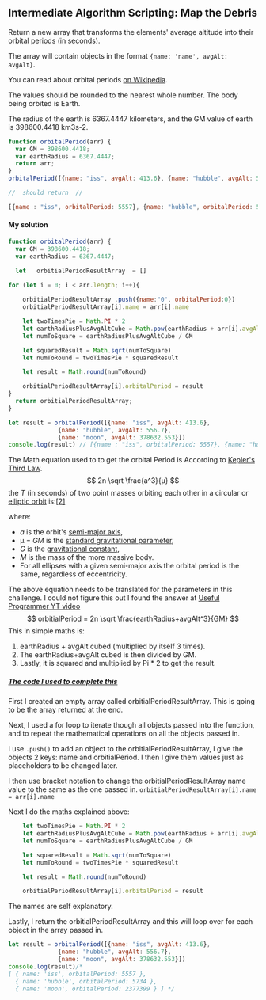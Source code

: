 ## Intermediate Algorithm Scripting: Map the Debris

Return a new array that transforms the elements' average altitude into their orbital periods (in seconds).

The array will contain objects in the format `{name: 'name', avgAlt: avgAlt}`.

You can read about orbital periods [on Wikipedia](http://en.wikipedia.org/wiki/Orbital_period).

The values should be rounded to the nearest whole number. The body being orbited is Earth.

The radius of the earth is 6367.4447 kilometers, and the GM value of earth is 398600.4418 km3s-2.

`````javascript
function orbitalPeriod(arr) {
  var GM = 398600.4418;
  var earthRadius = 6367.4447;
  return arr;   
}
orbitalPeriod([{name: "iss", avgAlt: 413.6}, {name: "hubble", avgAlt: 556.7}, {name: "moon", avgAlt: 378632.553}])

//  should return  //

[{name : "iss", orbitalPeriod: 5557}, {name: "hubble", orbitalPeriod: 5734}, {name: "moon", orbitalPeriod: 2377399}]
`````



#### My solution 

`````javascript
function orbitalPeriod(arr) {
  var GM = 398600.4418;
  var earthRadius = 6367.4447;

  let   orbitialPeriodResultArray  = []

for (let i = 0; i < arr.length; i++){
 
    orbitialPeriodResultArray .push({name:"0", orbitalPeriod:0})
    orbitialPeriodResultArray[i].name = arr[i].name

    let twoTimesPie = Math.PI * 2
    let earthRadiusPlusAvgAltCube = Math.pow(earthRadius + arr[i].avgAlt,3)
    let numToSquare = earthRadiusPlusAvgAltCube / GM

    let squaredResult = Math.sqrt(numToSquare)
    let numToRound = twoTimesPie * squaredResult

    let result = Math.round(numToRound)

    orbitialPeriodResultArray[i].orbitalPeriod = result
}
  return orbitialPeriodResultArray;
}

let result = orbitalPeriod([{name: "iss", avgAlt: 413.6},
              {name: "hubble", avgAlt: 556.7}, 
              {name: "moon", avgAlt: 378632.553}])
console.log(result) // [{name : "iss", orbitalPeriod: 5557}, {name: "hubble", orbitalPeriod: 5734}, {name: "moon", orbitalPeriod: 2377399}]
`````

  The Math equation used to to get the orbital Period is According to [Kepler's Third Law](https://en.wikipedia.org/wiki/Kepler's_laws_of_planetary_motion). 
$$
2n \sqrt \frac{a^3}{μ}
$$
the  *T* (in seconds) of two point masses orbiting each other in a circular or [elliptic orbit](https://en.wikipedia.org/wiki/Elliptic_orbit) is:[[2\]](https://en.wikipedia.org/wiki/Orbital_period#cite_note-FOOTNOTEBateMuellerWhite197133-2)

where:

- *a* is the orbit's [semi-major axis](https://en.wikipedia.org/wiki/Semi-major_axis),
- μ =  *GM* is the [standard gravitational parameter](https://en.wikipedia.org/wiki/Standard_gravitational_parameter),
- *G* is the [gravitational constant](https://en.wikipedia.org/wiki/Gravitational_constant),
- *M* is the mass of the more massive body.
- For all ellipses with a given semi-major axis the orbital period is the same, regardless of eccentricity.



The above equation needs to be translated for the parameters in this challenge. I could not figure this out I found the answer at [Useful Programmer YT video](https://www.youtube.com/watch?v=37NSow_KFBE)   
$$
orbitialPeriod = 2n \sqrt \frac{earthRadius+avgAlt^3}{GM}
$$
This in simple maths is: 

1. earthRadius + avgAlt cubed (multiplied by itself 3 times).
2. The earthRadius+avgAlt cubed is then divided by GM.
3. Lastly, it is squared and multiplied by Pi * 2 to get the result.



##### <u>The code I used to complete this</u> 

First I created an empty array called orbitialPeriodResultArray. This is going to be the array returned at the end. 

Next, I used a for loop to iterate though all objects passed into the function, and to repeat the mathematical operations on all the objects passed in.  

I use `.push()` to add an object to the orbitialPeriodResultArray, I give the objects 2 keys: name and orbitialPeriod. I then I give them values just as placeholders to be changed later. 

I then use bracket notation to change the orbitialPeriodResultArray name value to the same as the one passed in.  `orbitialPeriodResultArray[i].name = arr[i].name`

Next I do the maths explained above: 

`````javascript
    let twoTimesPie = Math.PI * 2
    let earthRadiusPlusAvgAltCube = Math.pow(earthRadius + arr[i].avgAlt,3)
    let numToSquare = earthRadiusPlusAvgAltCube / GM

    let squaredResult = Math.sqrt(numToSquare)
    let numToRound = twoTimesPie * squaredResult

    let result = Math.round(numToRound)

    orbitialPeriodResultArray[i].orbitalPeriod = result
`````

The names are self explanatory.

Lastly, I return the orbitialPeriodResultArray and this will loop over for each object in the array passed in. 

`````javascript
let result = orbitalPeriod([{name: "iss", avgAlt: 413.6},
              {name: "hubble", avgAlt: 556.7}, 
              {name: "moon", avgAlt: 378632.553}])
console.log(result)/*
[ { name: 'iss', orbitalPeriod: 5557 },
  { name: 'hubble', orbitalPeriod: 5734 },
  { name: 'moon', orbitalPeriod: 2377399 } ] */ 
`````



























